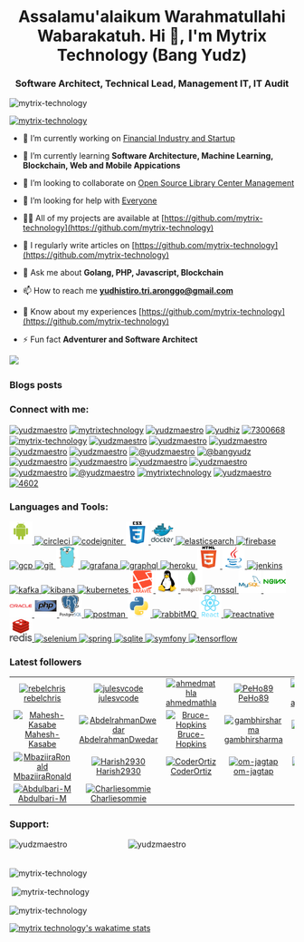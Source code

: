 <h1 align="center">Assalamu'alaikum Warahmatullahi Wabarakatuh. Hi 👋, I'm Mytrix Technology (Bang Yudz)</h1>
<h3 align="center">Software Architect, Technical Lead, Management IT, IT Audit</h3>

<p align="left"> <img src="https://komarev.com/ghpvc/?username=mytrix-technology&label=Profile%20views&color=0e75b6&style=flat" alt="mytrix-technology" /> </p>

<p align="left"> <a href="https://github.com/ryo-ma/github-profile-trophy"><img src="https://github-profile-trophy.vercel.app/?username=mytrix-technology" alt="mytrix-technology" /></a> </p>

- 🔭 I’m currently working on [Financial Industry and Startup](https://btpnsyariah.com/)

- 🌱 I’m currently learning **Software Architecture, Machine Learning, Blockchain, Web and Mobile Appications**

- 👯 I’m looking to collaborate on [Open Source Library Center Management](https://github.com/mytrix-technology)

- 🤝 I’m looking for help with [Everyone](https://github.com/mytrix-technology)

- 👨‍💻 All of my projects are available at [https://github.com/mytrix-technology](https://github.com/mytrix-technology)

- 📝 I regularly write articles on [https://github.com/mytrix-technology](https://github.com/mytrix-technology)

- 💬 Ask me about **Golang, PHP, Javascript, Blockchain**

- 📫 How to reach me **yudhistiro.tri.aronggo@gmail.com**

- 📄 Know about my experiences [https://github.com/mytrix-technology](https://github.com/mytrix-technology)

- ⚡ Fun fact **Adventurer and Software Architect**

<a href="https://www.github.com/mytrix-technology" target="_blank" rel="noreferrer"><img src="https://img.shields.io/github/followers/mytrix-technology?logo=github&style=for-the-badge&color=0891b2&labelColor=1c1917" /></a>

### Blogs posts
<!-- BLOG-POST-LIST:START -->
<!-- BLOG-POST-LIST:END -->

<h3 align="left">Connect with me:</h3>
<p align="left">
<a href="https://codepen.io/yudzmaestro" target="blank"><img align="center" src="https://raw.githubusercontent.com/rahuldkjain/github-profile-readme-generator/master/src/images/icons/Social/codepen.svg" alt="yudzmaestro" height="30" width="40" /></a>
<a href="https://dev.to/mytrixtechnology" target="blank"><img align="center" src="https://raw.githubusercontent.com/rahuldkjain/github-profile-readme-generator/master/src/images/icons/Social/devto.svg" alt="mytrixtechnology" height="30" width="40" /></a>
<a href="https://twitter.com/yudzmaestro" target="blank"><img align="center" src="https://raw.githubusercontent.com/rahuldkjain/github-profile-readme-generator/master/src/images/icons/Social/twitter.svg" alt="yudzmaestro" height="30" width="40" /></a>
<a href="https://linkedin.com/in/yudhiz" target="blank"><img align="center" src="https://raw.githubusercontent.com/rahuldkjain/github-profile-readme-generator/master/src/images/icons/Social/linked-in-alt.svg" alt="yudhiz" height="30" width="40" /></a>
<a href="https://stackoverflow.com/users/7300668" target="blank"><img align="center" src="https://raw.githubusercontent.com/rahuldkjain/github-profile-readme-generator/master/src/images/icons/Social/stack-overflow.svg" alt="7300668" height="30" width="40" /></a>
<a href="https://codesandbox.com/mytrix-technology" target="blank"><img align="center" src="https://raw.githubusercontent.com/rahuldkjain/github-profile-readme-generator/master/src/images/icons/Social/codesandbox.svg" alt="mytrix-technology" height="30" width="40" /></a>
<a href="https://kaggle.com/yudzmaestro" target="blank"><img align="center" src="https://raw.githubusercontent.com/rahuldkjain/github-profile-readme-generator/master/src/images/icons/Social/kaggle.svg" alt="yudzmaestro" height="30" width="40" /></a>
<a href="https://fb.com/yudzmaestro" target="blank"><img align="center" src="https://raw.githubusercontent.com/rahuldkjain/github-profile-readme-generator/master/src/images/icons/Social/facebook.svg" alt="yudzmaestro" height="30" width="40" /></a>
<a href="https://instagram.com/yudzmaestro" target="blank"><img align="center" src="https://raw.githubusercontent.com/rahuldkjain/github-profile-readme-generator/master/src/images/icons/Social/instagram.svg" alt="yudzmaestro" height="30" width="40" /></a>
<a href="https://dribbble.com/yudzmaestro" target="blank"><img align="center" src="https://raw.githubusercontent.com/rahuldkjain/github-profile-readme-generator/master/src/images/icons/Social/dribbble.svg" alt="yudzmaestro" height="30" width="40" /></a>
<a href="https://www.behance.net/yudzmaestro" target="blank"><img align="center" src="https://raw.githubusercontent.com/rahuldkjain/github-profile-readme-generator/master/src/images/icons/Social/behance.svg" alt="yudzmaestro" height="30" width="40" /></a>
<a href="https://hashnode.com/@yudzmaestro" target="blank"><img align="center" src="https://raw.githubusercontent.com/rahuldkjain/github-profile-readme-generator/master/src/images/icons/Social/hashnode.svg" alt="@yudzmaestro" height="30" width="40" /></a>
<a href="https://medium.com/@bangyudz" target="blank"><img align="center" src="https://raw.githubusercontent.com/rahuldkjain/github-profile-readme-generator/master/src/images/icons/Social/medium.svg" alt="@bangyudz" height="30" width="40" /></a>
<a href="https://www.youtube.com/c/yudzmaestro" target="blank"><img align="center" src="https://raw.githubusercontent.com/rahuldkjain/github-profile-readme-generator/master/src/images/icons/Social/youtube.svg" alt="yudzmaestro" height="30" width="40" /></a>
<a href="https://www.codechef.com/users/yudzmaestro" target="blank"><img align="center" src="https://cdn.jsdelivr.net/npm/simple-icons@3.1.0/icons/codechef.svg" alt="yudzmaestro" height="30" width="40" /></a>
<a href="https://www.hackerrank.com/yudzmaestro" target="blank"><img align="center" src="https://raw.githubusercontent.com/rahuldkjain/github-profile-readme-generator/master/src/images/icons/Social/hackerrank.svg" alt="yudzmaestro" height="30" width="40" /></a>
<a href="https://codeforces.com/profile/yudzmaestro" target="blank"><img align="center" src="https://raw.githubusercontent.com/rahuldkjain/github-profile-readme-generator/master/src/images/icons/Social/codeforces.svg" alt="yudzmaestro" height="30" width="40" /></a>
<a href="https://www.leetcode.com/yudzmaestro" target="blank"><img align="center" src="https://raw.githubusercontent.com/rahuldkjain/github-profile-readme-generator/master/src/images/icons/Social/leet-code.svg" alt="yudzmaestro" height="30" width="40" /></a>
<a href="https://www.hackerearth.com/@yudzmaestro" target="blank"><img align="center" src="https://raw.githubusercontent.com/rahuldkjain/github-profile-readme-generator/master/src/images/icons/Social/hackerearth.svg" alt="@yudzmaestro" height="30" width="40" /></a>
<a href="https://auth.geeksforgeeks.org/user/mytrixtechnology" target="blank"><img align="center" src="https://raw.githubusercontent.com/rahuldkjain/github-profile-readme-generator/master/src/images/icons/Social/geeks-for-geeks.svg" alt="mytrixtechnology" height="30" width="40" /></a>
<a href="https://www.topcoder.com/members/yudzmaestro" target="blank"><img align="center" src="https://raw.githubusercontent.com/rahuldkjain/github-profile-readme-generator/master/src/images/icons/Social/topcoder.svg" alt="yudzmaestro" height="30" width="40" /></a>
<a href="https://discord.gg/4602" target="blank"><img align="center" src="https://raw.githubusercontent.com/rahuldkjain/github-profile-readme-generator/master/src/images/icons/Social/discord.svg" alt="4602" height="30" width="40" /></a>
</p>

<h3 align="left">Languages and Tools:</h3>
<p align="left"> <a href="https://developer.android.com" target="_blank" rel="noreferrer"> <img src="https://raw.githubusercontent.com/devicons/devicon/master/icons/android/android-original-wordmark.svg" alt="android" width="40" height="40"/> </a> <a href="https://circleci.com" target="_blank" rel="noreferrer"> <img src="https://www.vectorlogo.zone/logos/circleci/circleci-icon.svg" alt="circleci" width="40" height="40"/> </a> <a href="https://codeigniter.com" target="_blank" rel="noreferrer"> <img src="https://cdn.worldvectorlogo.com/logos/codeigniter.svg" alt="codeigniter" width="40" height="40"/> </a> <a href="https://www.w3schools.com/css/" target="_blank" rel="noreferrer"> <img src="https://raw.githubusercontent.com/devicons/devicon/master/icons/css3/css3-original-wordmark.svg" alt="css3" width="40" height="40"/> </a> <a href="https://www.docker.com/" target="_blank" rel="noreferrer"> <img src="https://raw.githubusercontent.com/devicons/devicon/master/icons/docker/docker-original-wordmark.svg" alt="docker" width="40" height="40"/> </a> <a href="https://www.elastic.co" target="_blank" rel="noreferrer"> <img src="https://www.vectorlogo.zone/logos/elastic/elastic-icon.svg" alt="elasticsearch" width="40" height="40"/> </a> <a href="https://firebase.google.com/" target="_blank" rel="noreferrer"> <img src="https://www.vectorlogo.zone/logos/firebase/firebase-icon.svg" alt="firebase" width="40" height="40"/> </a> <a href="https://cloud.google.com" target="_blank" rel="noreferrer"> <img src="https://www.vectorlogo.zone/logos/google_cloud/google_cloud-icon.svg" alt="gcp" width="40" height="40"/> </a> <a href="https://git-scm.com/" target="_blank" rel="noreferrer"> <img src="https://www.vectorlogo.zone/logos/git-scm/git-scm-icon.svg" alt="git" width="40" height="40"/> </a> <a href="https://golang.org" target="_blank" rel="noreferrer"> <img src="https://raw.githubusercontent.com/devicons/devicon/master/icons/go/go-original.svg" alt="go" width="40" height="40"/> </a> <a href="https://grafana.com" target="_blank" rel="noreferrer"> <img src="https://www.vectorlogo.zone/logos/grafana/grafana-icon.svg" alt="grafana" width="40" height="40"/> </a> <a href="https://graphql.org" target="_blank" rel="noreferrer"> <img src="https://www.vectorlogo.zone/logos/graphql/graphql-icon.svg" alt="graphql" width="40" height="40"/> </a> <a href="https://heroku.com" target="_blank" rel="noreferrer"> <img src="https://www.vectorlogo.zone/logos/heroku/heroku-icon.svg" alt="heroku" width="40" height="40"/> </a> <a href="https://www.w3.org/html/" target="_blank" rel="noreferrer"> <img src="https://raw.githubusercontent.com/devicons/devicon/master/icons/html5/html5-original-wordmark.svg" alt="html5" width="40" height="40"/> </a> <a href="https://www.java.com" target="_blank" rel="noreferrer"> <img src="https://raw.githubusercontent.com/devicons/devicon/master/icons/java/java-original.svg" alt="java" width="40" height="40"/> </a> <a href="https://www.jenkins.io" target="_blank" rel="noreferrer"> <img src="https://www.vectorlogo.zone/logos/jenkins/jenkins-icon.svg" alt="jenkins" width="40" height="40"/> </a> <a href="https://kafka.apache.org/" target="_blank" rel="noreferrer"> <img src="https://www.vectorlogo.zone/logos/apache_kafka/apache_kafka-icon.svg" alt="kafka" width="40" height="40"/> </a> <a href="https://www.elastic.co/kibana" target="_blank" rel="noreferrer"> <img src="https://www.vectorlogo.zone/logos/elasticco_kibana/elasticco_kibana-icon.svg" alt="kibana" width="40" height="40"/> </a> <a href="https://kubernetes.io" target="_blank" rel="noreferrer"> <img src="https://www.vectorlogo.zone/logos/kubernetes/kubernetes-icon.svg" alt="kubernetes" width="40" height="40"/> </a> <a href="https://laravel.com/" target="_blank" rel="noreferrer"> <img src="https://raw.githubusercontent.com/devicons/devicon/master/icons/laravel/laravel-plain-wordmark.svg" alt="laravel" width="40" height="40"/> </a> <a href="https://www.linux.org/" target="_blank" rel="noreferrer"> <img src="https://raw.githubusercontent.com/devicons/devicon/master/icons/linux/linux-original.svg" alt="linux" width="40" height="40"/> </a> <a href="https://www.mongodb.com/" target="_blank" rel="noreferrer"> <img src="https://raw.githubusercontent.com/devicons/devicon/master/icons/mongodb/mongodb-original-wordmark.svg" alt="mongodb" width="40" height="40"/> </a> <a href="https://www.microsoft.com/en-us/sql-server" target="_blank" rel="noreferrer"> <img src="https://www.svgrepo.com/show/303229/microsoft-sql-server-logo.svg" alt="mssql" width="40" height="40"/> </a> <a href="https://www.mysql.com/" target="_blank" rel="noreferrer"> <img src="https://raw.githubusercontent.com/devicons/devicon/master/icons/mysql/mysql-original-wordmark.svg" alt="mysql" width="40" height="40"/> </a> <a href="https://www.nginx.com" target="_blank" rel="noreferrer"> <img src="https://raw.githubusercontent.com/devicons/devicon/master/icons/nginx/nginx-original.svg" alt="nginx" width="40" height="40"/> </a> <a href="https://www.oracle.com/" target="_blank" rel="noreferrer"> <img src="https://raw.githubusercontent.com/devicons/devicon/master/icons/oracle/oracle-original.svg" alt="oracle" width="40" height="40"/> </a> <a href="https://www.php.net" target="_blank" rel="noreferrer"> <img src="https://raw.githubusercontent.com/devicons/devicon/master/icons/php/php-original.svg" alt="php" width="40" height="40"/> </a> <a href="https://www.postgresql.org" target="_blank" rel="noreferrer"> <img src="https://raw.githubusercontent.com/devicons/devicon/master/icons/postgresql/postgresql-original-wordmark.svg" alt="postgresql" width="40" height="40"/> </a> <a href="https://postman.com" target="_blank" rel="noreferrer"> <img src="https://www.vectorlogo.zone/logos/getpostman/getpostman-icon.svg" alt="postman" width="40" height="40"/> </a> <a href="https://www.python.org" target="_blank" rel="noreferrer"> <img src="https://raw.githubusercontent.com/devicons/devicon/master/icons/python/python-original.svg" alt="python" width="40" height="40"/> </a> <a href="https://www.rabbitmq.com" target="_blank" rel="noreferrer"> <img src="https://www.vectorlogo.zone/logos/rabbitmq/rabbitmq-icon.svg" alt="rabbitMQ" width="40" height="40"/> </a> <a href="https://reactjs.org/" target="_blank" rel="noreferrer"> <img src="https://raw.githubusercontent.com/devicons/devicon/master/icons/react/react-original-wordmark.svg" alt="react" width="40" height="40"/> </a> <a href="https://reactnative.dev/" target="_blank" rel="noreferrer"> <img src="https://reactnative.dev/img/header_logo.svg" alt="reactnative" width="40" height="40"/> </a> <a href="https://redis.io" target="_blank" rel="noreferrer"> <img src="https://raw.githubusercontent.com/devicons/devicon/master/icons/redis/redis-original-wordmark.svg" alt="redis" width="40" height="40"/> </a> <a href="https://www.selenium.dev" target="_blank" rel="noreferrer"> <img src="https://raw.githubusercontent.com/detain/svg-logos/780f25886640cef088af994181646db2f6b1a3f8/svg/selenium-logo.svg" alt="selenium" width="40" height="40"/> </a> <a href="https://spring.io/" target="_blank" rel="noreferrer"> <img src="https://www.vectorlogo.zone/logos/springio/springio-icon.svg" alt="spring" width="40" height="40"/> </a> <a href="https://www.sqlite.org/" target="_blank" rel="noreferrer"> <img src="https://www.vectorlogo.zone/logos/sqlite/sqlite-icon.svg" alt="sqlite" width="40" height="40"/> </a> <a href="https://symfony.com" target="_blank" rel="noreferrer"> <img src="https://symfony.com/logos/symfony_black_03.svg" alt="symfony" width="40" height="40"/> </a> <a href="https://www.tensorflow.org" target="_blank" rel="noreferrer"> <img src="https://www.vectorlogo.zone/logos/tensorflow/tensorflow-icon.svg" alt="tensorflow" width="40" height="40"/> </a> </p>

### Latest followers

<!-- FOLLOWER-LIST:START -->
<table>
  <tr>

<td align="center">
     <a href="https://github.com/rebelchris">
       <img src="https://avatars.githubusercontent.com/u/554874?v=4" width="100px;" alt="rebelchris"/>
     </a>
     <br />
     <a href="https://github.com/rebelchris">rebelchris</a>
  </td>
		
<td align="center">
     <a href="https://github.com/julesvcode">
       <img src="https://avatars.githubusercontent.com/u/16637698?v=4" width="100px;" alt="julesvcode"/>
     </a>
     <br />
     <a href="https://github.com/julesvcode">julesvcode</a>
  </td>
		
<td align="center">
     <a href="https://github.com/ahmedmathla">
       <img src="https://avatars.githubusercontent.com/u/23425290?v=4" width="100px;" alt="ahmedmathla"/>
     </a>
     <br />
     <a href="https://github.com/ahmedmathla">ahmedmathla</a>
  </td>
		
<td align="center">
     <a href="https://github.com/PeHo89">
       <img src="https://avatars.githubusercontent.com/u/26039145?v=4" width="100px;" alt="PeHo89"/>
     </a>
     <br />
     <a href="https://github.com/PeHo89">PeHo89</a>
  </td>
		
<td align="center">
     <a href="https://github.com/ayush2390">
       <img src="https://avatars.githubusercontent.com/u/43995654?v=4" width="100px;" alt="ayush2390"/>
     </a>
     <br />
     <a href="https://github.com/ayush2390">ayush2390</a>
  </td>
		
<td align="center">
     <a href="https://github.com/dnlbellfield">
       <img src="https://avatars.githubusercontent.com/u/47239035?v=4" width="100px;" alt="dnlbellfield"/>
     </a>
     <br />
     <a href="https://github.com/dnlbellfield">dnlbellfield</a>
  </td>
		
<td align="center">
     <a href="https://github.com/amehi0index">
       <img src="https://avatars.githubusercontent.com/u/49414147?v=4" width="100px;" alt="amehi0index"/>
     </a>
     <br />
     <a href="https://github.com/amehi0index">amehi0index</a>
  </td>
		  </tr>
  <tr>

<td align="center">
     <a href="https://github.com/Mahesh-Kasabe">
       <img src="https://avatars.githubusercontent.com/u/60398112?v=4" width="100px;" alt="Mahesh-Kasabe"/>
     </a>
     <br />
     <a href="https://github.com/Mahesh-Kasabe">Mahesh-Kasabe</a>
  </td>
		
<td align="center">
     <a href="https://github.com/AbdelrahmanDwedar">
       <img src="https://avatars.githubusercontent.com/u/67812625?v=4" width="100px;" alt="AbdelrahmanDwedar"/>
     </a>
     <br />
     <a href="https://github.com/AbdelrahmanDwedar">AbdelrahmanDwedar</a>
  </td>
		
<td align="center">
     <a href="https://github.com/Bruce-Hopkins">
       <img src="https://avatars.githubusercontent.com/u/67981131?v=4" width="100px;" alt="Bruce-Hopkins"/>
     </a>
     <br />
     <a href="https://github.com/Bruce-Hopkins">Bruce-Hopkins</a>
  </td>
		
<td align="center">
     <a href="https://github.com/gambhirsharma">
       <img src="https://avatars.githubusercontent.com/u/69895353?v=4" width="100px;" alt="gambhirsharma"/>
     </a>
     <br />
     <a href="https://github.com/gambhirsharma">gambhirsharma</a>
  </td>
		
<td align="center">
     <a href="https://github.com/alicalimli">
       <img src="https://avatars.githubusercontent.com/u/79793867?v=4" width="100px;" alt="alicalimli"/>
     </a>
     <br />
     <a href="https://github.com/alicalimli">alicalimli</a>
  </td>
		
<td align="center">
     <a href="https://github.com/UsamaBinKashif">
       <img src="https://avatars.githubusercontent.com/u/80617842?v=4" width="100px;" alt="UsamaBinKashif"/>
     </a>
     <br />
     <a href="https://github.com/UsamaBinKashif">UsamaBinKashif</a>
  </td>
		
<td align="center">
     <a href="https://github.com/AakashRao-dev">
       <img src="https://avatars.githubusercontent.com/u/81755723?v=4" width="100px;" alt="AakashRao-dev"/>
     </a>
     <br />
     <a href="https://github.com/AakashRao-dev">AakashRao-dev</a>
  </td>
		  </tr>
  <tr>

<td align="center">
     <a href="https://github.com/MbaziiraRonald">
       <img src="https://avatars.githubusercontent.com/u/83420815?v=4" width="100px;" alt="MbaziiraRonald"/>
     </a>
     <br />
     <a href="https://github.com/MbaziiraRonald">MbaziiraRonald</a>
  </td>
		
<td align="center">
     <a href="https://github.com/Harish2930">
       <img src="https://avatars.githubusercontent.com/u/92076885?v=4" width="100px;" alt="Harish2930"/>
     </a>
     <br />
     <a href="https://github.com/Harish2930">Harish2930</a>
  </td>
		
<td align="center">
     <a href="https://github.com/CoderOrtiz">
       <img src="https://avatars.githubusercontent.com/u/92223169?v=4" width="100px;" alt="CoderOrtiz"/>
     </a>
     <br />
     <a href="https://github.com/CoderOrtiz">CoderOrtiz</a>
  </td>
		
<td align="center">
     <a href="https://github.com/om-jagtap">
       <img src="https://avatars.githubusercontent.com/u/94623946?v=4" width="100px;" alt="om-jagtap"/>
     </a>
     <br />
     <a href="https://github.com/om-jagtap">om-jagtap</a>
  </td>
		
<td align="center">
     <a href="https://github.com/vikstack">
       <img src="https://avatars.githubusercontent.com/u/98212224?v=4" width="100px;" alt="vikstack"/>
     </a>
     <br />
     <a href="https://github.com/vikstack">vikstack</a>
  </td>
		
<td align="center">
     <a href="https://github.com/thenakmonster">
       <img src="https://avatars.githubusercontent.com/u/100473842?v=4" width="100px;" alt="thenakmonster"/>
     </a>
     <br />
     <a href="https://github.com/thenakmonster">thenakmonster</a>
  </td>
		
<td align="center">
     <a href="https://github.com/0xpeho">
       <img src="https://avatars.githubusercontent.com/u/101049697?v=4" width="100px;" alt="0xpeho"/>
     </a>
     <br />
     <a href="https://github.com/0xpeho">0xpeho</a>
  </td>
		  </tr>
  <tr>

<td align="center">
     <a href="https://github.com/Abdulbari-M">
       <img src="https://avatars.githubusercontent.com/u/101131231?v=4" width="100px;" alt="Abdulbari-M"/>
     </a>
     <br />
     <a href="https://github.com/Abdulbari-M">Abdulbari-M</a>
  </td>
		
<td align="center">
     <a href="https://github.com/Charliesommie">
       <img src="https://avatars.githubusercontent.com/u/101927728?v=4" width="100px;" alt="Charliesommie"/>
     </a>
     <br />
     <a href="https://github.com/Charliesommie">Charliesommie</a>
  </td>
		  </tr>
</table>
<!-- FOLLOWER-LIST:END -->


<h3 align="left">Support:</h3>
<p><a href="https://www.buymeacoffee.com/yudzmaestro"> <img align="left" src="https://cdn.buymeacoffee.com/buttons/v2/default-yellow.png" height="50" width="210" alt="yudzmaestro" /></a><a href="https://ko-fi.com/yudzmaestro"> <img align="left" src="https://cdn.ko-fi.com/cdn/kofi3.png?v=3" height="50" width="210" alt="yudzmaestro" /></a></p><br><br>


<p><img align="center" src="https://github-readme-stats.vercel.app/api/top-langs?username=mytrix-technology&show_icons=true&locale=en&layout=compact" alt="mytrix-technology" /></p>

<p>&nbsp;<img align="center" src="https://github-readme-stats.vercel.app/api?username=mytrix-technology&show_icons=true&locale=en" alt="mytrix-technology" /></p>

<p><img align="center" src="https://github-readme-streak-stats.herokuapp.com/?user=mytrix-technology&" alt="mytrix-technology" /></p>

[![mytrix technology's wakatime stats](https://github-readme-stats.vercel.app/api/wakatime?username=yudzmaestro)](https://github.com/anuraghazra/github-readme-stats)

